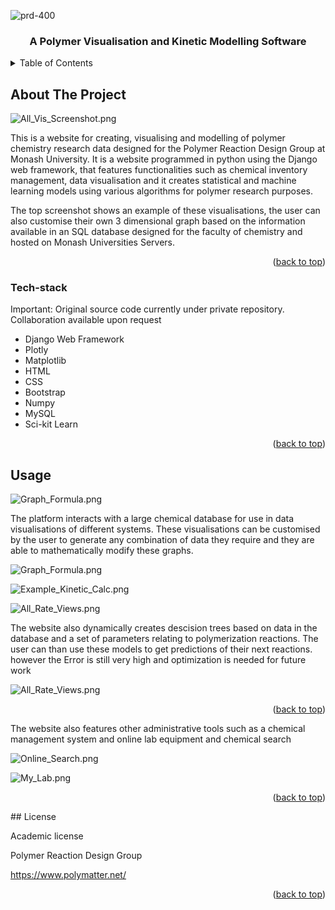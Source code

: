 <!-- Improved compatibility of back to top link: See: https://github.com/othneildrew/Best-README-Template/pull/73 -->

<a name="readme-top"></a>

<!--
*** Thanks for checking out the Best-README-Template. If you have a suggestion
*** that would make this better, please fork the repo and create a pull request
*** or simply open an issue with the tag "enhancement".
*** Don't forget to give the project a star!
*** Thanks again! Now go create something AMAZING! :D
-->

<!-- PROJECT SHIELDS -->
<!--
*** I'm using markdown "reference style" links for readability.
*** Reference links are enclosed in brackets [ ] instead of parentheses ( ).
*** See the bottom of this document for the declaration of the reference variables
*** for contributors-url, forks-url, etc. This is an optional, concise syntax you may use.
*** https://www.markdownguide.org/basic-syntax/#reference-style-links
-->

<!-- PROJECT LOGO -->

![prd-400](https://user-images.githubusercontent.com/68676555/224913432-f5ba5803-e8e9-40da-8011-540753530a91.jpeg)




  <h3 align="center">A Polymer Visualisation and Kinetic Modelling Software</h3>

<!-- TABLE OF CONTENTS -->
<details>
  <summary>Table of Contents</summary>
  <ol>
    <li>
      <a href="#about-the-project">About The Project</a>
      <ul>
        <li><a href="#Tech-stack">Tech Stack</a></li>
      </ul>
    </li>
    <li><a href="#usage">Usage</a></li>
  </ol>
</details>

<!-- ABOUT THE PROJECT -->

## About The Project

![All_Vis_Screenshot.png](https://github.com/miladNemati-1/django_prd_website/blob/main/images/All_Vis_Screenshot.png?raw=true)

This is a website for creating, visualising and modelling of polymer chemistry research data designed for the Polymer Reaction Design Group at Monash University. It is a website programmed in python using the Django web framework, that features functionalities such as chemical inventory management, data visualisation and it creates statistical and machine learning models using various algorithms for polymer research purposes.

The top screenshot shows an example of these visualisations, the user can also customise their own 3 dimensional graph based on the information available in an SQL database designed for the faculty of chemistry and hosted on Monash Universities Servers.

<p align="right">(<a href="#readme-top">back to top</a>)</p>

### Tech-stack

Important: Original source code currently under private repository. Collaboration available upon request

- Django Web Framework
- Plotly
- Matplotlib
- HTML
- CSS
- Bootstrap
- Numpy
- MySQL
- Sci-kit Learn

<p align="right">(<a href="#readme-top">back to top</a>)</p>

## Usage

![Graph_Formula.png](https://github.com/miladNemati-1/django_prd_website/blob/main/images/Monomer_Visualisations_Homepage.png?raw=true)

The platform interacts with a large chemical database for use in data visualisations of different systems. These visualisations can be customised by the user to generate any combination of data they require and they are able to mathematically modify these graphs.

![Graph_Formula.png](https://github.com/miladNemati-1/django_prd_website/blob/main/images/Graph_Formula.png?raw=true)

![Example_Kinetic_Calc.png](https://github.com/miladNemati-1/django_prd_website/blob/main/images/Example_Kinetic_Calc.png?raw=true)

![All_Rate_Views.png](https://github.com/miladNemati-1/django_prd_website/blob/main/images/All_rate_views.png?raw=true)

The website also dynamically creates descision trees based on data in the database and a set of parameters relating to polymerization reactions. The user can than use these models to get predictions of their next reactions. however the Error is still very high and optimization is needed for future work

![All_Rate_Views.png](https://github.com/miladNemati-1/django_prd_website/blob/main/images/Models_Input.png?raw=true)

<p align="right">(<a href="#readme-top">back to top</a>)</p>

The website also features other administrative tools such as a chemical management system and online lab equipment and chemical search

![Online_Search.png](https://github.com/miladNemati-1/django_prd_website/blob/main/images/Online_Search.png?raw=true)

![My_Lab.png](https://github.com/miladNemati-1/django_prd_website/blob/main/images/My_Lab.png?raw=true)

<p align="right">(<a href="#readme-top">back to top</a>)</p>
## License

Academic license

Polymer Reaction Design Group

https://www.polymatter.net/

<p align="right">(<a href="#readme-top">back to top</a>)</p>
